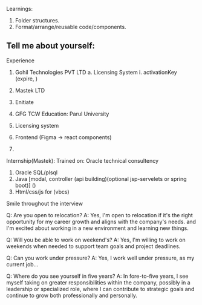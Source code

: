 Learnings:
1. Folder structures.
2. Format/arrange/reusable code/components.









## Tell me about yourself:

Experience
  1. Gohil Technologies PVT LTD
    a. Licensing System
      i. activationKey (expire, )
  2. Mastek LTD
  3. Enitiate
  4. GFG TCW
Education:
Parul University



1. Licensing system
2. Frontend (Figma -> react components)
3. 

Internship(Mastek):
Trained on: Oracle technical consultency
  1. Oracle SQL/plsql
  2. Java [modal, controller (api building)(optional jsp-servelets or spring boot)] ()
  3. Html/css/js for (vbcs)



Smile throughout the interview


Q: Are you open to relocation?
A: Yes, I'm open to relocation if it's the right opportunity for my career growth and aligns with the company's needs.
    and I'm excited about working in a new environment and learning new things.

Q: Will you be able to work on weekend's?
A: Yes, I'm willing to work on weekends when needed to support team goals and project deadlines.

Q: Can you work under pressure?
A: Yes, I work well under pressure, as my current job...

Q: Where do you see yourself in five years?
A: In fore-to-five years, I see myself taking on greater responsibilities within the company, possibly in a leadership or specialized role, where I can contribute to strategic goals and continue to grow both professionally and personally.
